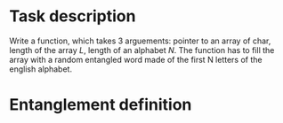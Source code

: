 # Task description
Write a function, which takes 3 arguements: pointer to an array of char, length of the array *L*, length of an alphabet *N*.
The function has to fill the array with a random entangled word made of the first N letters of the english alphabet.

# Entanglement definition
